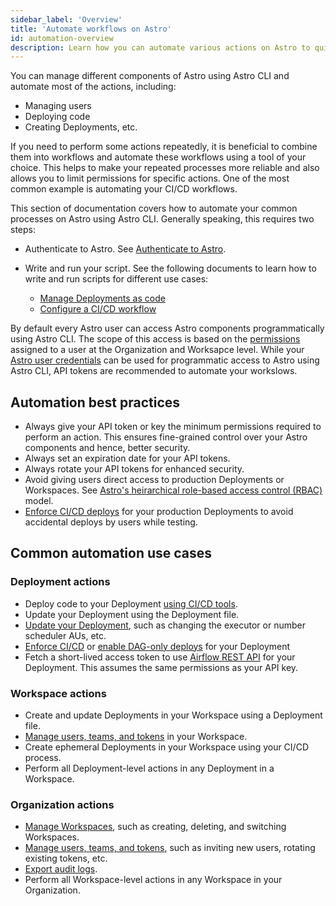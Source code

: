 ```yaml
---
sidebar_label: 'Overview'
title: 'Automate workflows on Astro'
id: automation-overview
description: Learn how you can automate various actions on Astro to quickly build and manage your data ecosystem. 
---
```


You can manage different components of Astro using Astro CLI and automate most of the actions, including: 

- Managing users
- Deploying code
- Creating Deployments, etc.

If you need to perform some actions repeatedly, it is beneficial to combine them into workflows and automate these workflows using a tool of your choice. This helps to make your repeated processes more reliable and also allows you to limit permissions for specific actions. One of the most common example is automating your CI/CD workflows.

This section of documentation covers how to automate your common processes on Astro using Astro CLI. Generally speaking, this requires two steps:

- Authenticate to Astro. See [Authenticate to Astro](automation-authentication.md).
- Write and run your script. See the following documents to learn how to write and run scripts for different use cases:

    - [Manage Deployments as code](manage-deployments-as-code.md)
    - [Configure a CI/CD workflow](set-up-ci-cd.md)

By default every Astro user can access Astro components programmatically using Astro CLI. The scope of this access is based on the [permissions](user-permissions.md) assigned to a user at the Organization and Worksapce level. While your [Astro user credentials](./log-in-to-astro.md#log-in-to-the-astro-cli) can be used for programmatic access to Astro using Astro CLI, API tokens are recommended to automate your workslows. 

## Automation best practices

- Always give your API token or key the minimum permissions required to perform an action. This ensures fine-grained control over your Astro components and hence, better security.
- Always set an expiration date for your API tokens.
- Always rotate your API tokens for enhanced security.
- Avoid giving users direct access to production Deployments or Workspaces. See [Astro's heirarchical role-based access control (RBAC)](./astro-architecture.md#access-control-architecture) model.
- [Enforce CI/CD deploys](./configure-deployment-resources.md#enforce-cicd-deploys) for your production Deployments to avoid accidental deploys by users while testing.

## Common automation use cases

### Deployment actions

- Deploy code to your Deployment [using CI/CD tools](set-up-ci-cd.md).
- Update your Deployment using the Deployment file.  
- [Update your Deployment](cli/astro-deployment-update.md), such as changing the executor or number scheduler AUs, etc. 
- [Enforce CI/CD](configure-deployment-resources.md#enforce-cicd-deploys) or [enable DAG-only deploys](deploy-dags.md#enable-dag-only-deploys-on-a-deployment) for your Deployment 
- Fetch a short-lived access token to use [Airflow REST API](airflow-api.md) for your Deployment. This assumes the same permissions as your API key.

### Workspace actions

- Create and update Deployments in your Workspace using a Deployment file. 
- [Manage users, teams, and tokens](cli/astro-workspace-team.md) in your Workspace.
- Create ephemeral Deployments in your Workspace using your CI/CD process. 
- Perform all Deployment-level actions in any Deployment in a Workspace. 

### Organization actions

- [Manage Workspaces](cli/astro-workspace-create.md), such as creating, deleting, and switching Workspaces. 
- [Manage users, teams, and tokens](cli/astro-organization-list.md), such as inviting new users, rotating existing tokens, etc.
- [Export audit logs](audit-logs.md#export-audit-logs). 
- Perform all Workspace-level actions in any Workspace in your Organization.

